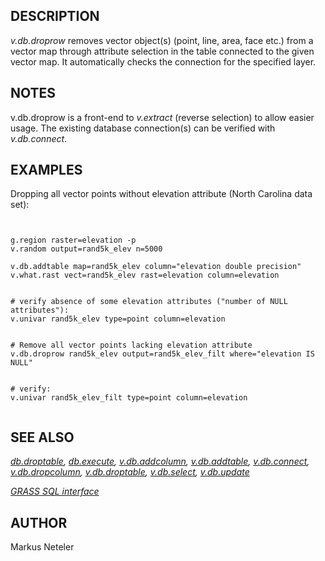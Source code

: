 
## DESCRIPTION

*v.db.droprow* removes vector object(s) (point, line, area, face etc.)
from a vector map through attribute selection in the table connected
to the given vector map. It automatically checks the connection for the specified
layer.

## NOTES

v.db.droprow is a front-end to *v.extract* (reverse selection)
to allow easier usage.
The existing database connection(s) can be verified with *v.db.connect*.

## EXAMPLES

Dropping all vector points without elevation attribute (North Carolina data set):

```


g.region raster=elevation -p
v.random output=rand5k_elev n=5000

v.db.addtable map=rand5k_elev column="elevation double precision"
v.what.rast vect=rand5k_elev rast=elevation column=elevation


# verify absence of some elevation attributes ("number of NULL attributes"):
v.univar rand5k_elev type=point column=elevation


# Remove all vector points lacking elevation attribute
v.db.droprow rand5k_elev output=rand5k_elev_filt where="elevation IS NULL"


# verify:
v.univar rand5k_elev_filt type=point column=elevation


```

## SEE ALSO

*[db.droptable](db.droptable.html),
[db.execute](db.execute.html),
[v.db.addcolumn](v.db.addcolumn.html),
[v.db.addtable](v.db.addtable.html),
[v.db.connect](v.db.connect.html),
[v.db.dropcolumn](v.db.dropcolumn.html),
[v.db.droptable](v.db.droptable.html),
[v.db.select](v.db.select.html),
[v.db.update](v.db.update.html)*

*[GRASS SQL interface](sql.html)*

## AUTHOR

Markus Neteler

